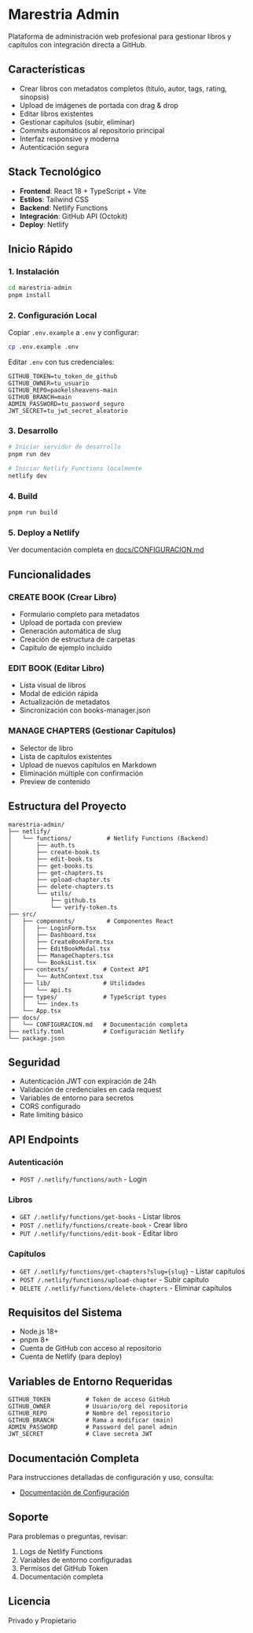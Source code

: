 # Marestria Admin

Plataforma de administración web profesional para gestionar libros y capítulos con integración directa a GitHub.

## Características

- Crear libros con metadatos completos (título, autor, tags, rating, sinopsis)
- Upload de imágenes de portada con drag & drop
- Editar libros existentes
- Gestionar capítulos (subir, eliminar)
- Commits automáticos al repositorio principal
- Interfaz responsive y moderna
- Autenticación segura

## Stack Tecnológico

- **Frontend**: React 18 + TypeScript + Vite
- **Estilos**: Tailwind CSS
- **Backend**: Netlify Functions
- **Integración**: GitHub API (Octokit)
- **Deploy**: Netlify

## Inicio Rápido

### 1. Instalación

```bash
cd marestria-admin
pnpm install
```

### 2. Configuración Local

Copiar `.env.example` a `.env` y configurar:

```bash
cp .env.example .env
```

Editar `.env` con tus credenciales:

```env
GITHUB_TOKEN=tu_token_de_github
GITHUB_OWNER=tu_usuario
GITHUB_REPO=paokelsheavens-main
GITHUB_BRANCH=main
ADMIN_PASSWORD=tu_password_seguro
JWT_SECRET=tu_jwt_secret_aleatorio
```

### 3. Desarrollo

```bash
# Iniciar servidor de desarrollo
pnpm run dev

# Iniciar Netlify Functions localmente
netlify dev
```

### 4. Build

```bash
pnpm run build
```

### 5. Deploy a Netlify

Ver documentación completa en [docs/CONFIGURACION.md](docs/CONFIGURACION.md)

## Funcionalidades

### CREATE BOOK (Crear Libro)

- Formulario completo para metadatos
- Upload de portada con preview
- Generación automática de slug
- Creación de estructura de carpetas
- Capítulo de ejemplo incluido

### EDIT BOOK (Editar Libro)

- Lista visual de libros
- Modal de edición rápida
- Actualización de metadatos
- Sincronización con books-manager.json

### MANAGE CHAPTERS (Gestionar Capítulos)

- Selector de libro
- Lista de capítulos existentes
- Upload de nuevos capítulos en Markdown
- Eliminación múltiple con confirmación
- Preview de contenido

## Estructura del Proyecto

```
marestria-admin/
├── netlify/
│   └── functions/          # Netlify Functions (Backend)
│       ├── auth.ts
│       ├── create-book.ts
│       ├── edit-book.ts
│       ├── get-books.ts
│       ├── get-chapters.ts
│       ├── upload-chapter.ts
│       ├── delete-chapters.ts
│       └── utils/
│           ├── github.ts
│           └── verify-token.ts
├── src/
│   ├── components/         # Componentes React
│   │   ├── LoginForm.tsx
│   │   ├── Dashboard.tsx
│   │   ├── CreateBookForm.tsx
│   │   ├── EditBookModal.tsx
│   │   ├── ManageChapters.tsx
│   │   └── BooksList.tsx
│   ├── contexts/          # Context API
│   │   └── AuthContext.tsx
│   ├── lib/               # Utilidades
│   │   └── api.ts
│   ├── types/             # TypeScript types
│   │   └── index.ts
│   └── App.tsx
├── docs/
│   └── CONFIGURACION.md   # Documentación completa
├── netlify.toml           # Configuración Netlify
└── package.json
```

## Seguridad

- Autenticación JWT con expiración de 24h
- Validación de credenciales en cada request
- Variables de entorno para secretos
- CORS configurado
- Rate limiting básico

## API Endpoints

### Autenticación

- `POST /.netlify/functions/auth` - Login

### Libros

- `GET /.netlify/functions/get-books` - Listar libros
- `POST /.netlify/functions/create-book` - Crear libro
- `PUT /.netlify/functions/edit-book` - Editar libro

### Capítulos

- `GET /.netlify/functions/get-chapters?slug={slug}` - Listar capítulos
- `POST /.netlify/functions/upload-chapter` - Subir capítulo
- `DELETE /.netlify/functions/delete-chapters` - Eliminar capítulos

## Requisitos del Sistema

- Node.js 18+
- pnpm 8+
- Cuenta de GitHub con acceso al repositorio
- Cuenta de Netlify (para deploy)

## Variables de Entorno Requeridas

```env
GITHUB_TOKEN          # Token de acceso GitHub
GITHUB_OWNER          # Usuario/org del repositorio
GITHUB_REPO           # Nombre del repositorio
GITHUB_BRANCH         # Rama a modificar (main)
ADMIN_PASSWORD        # Password del panel admin
JWT_SECRET            # Clave secreta JWT
```

## Documentación Completa

Para instrucciones detalladas de configuración y uso, consulta:

- [Documentación de Configuración](docs/CONFIGURACION.md)

## Soporte

Para problemas o preguntas, revisar:
1. Logs de Netlify Functions
2. Variables de entorno configuradas
3. Permisos del GitHub Token
4. Documentación completa

## Licencia

Privado y Propietario
